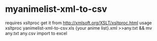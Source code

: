 # myanimelist-xml-to-csv
requires xsltproc 
get it from http://xmlsoft.org/XSLT/xsltproc.html
usage 
xsltproc yanimelist-xml-to-csv.xls {your anime list}.xml >>any.txt && mv any.txt any.csv
import to excel
